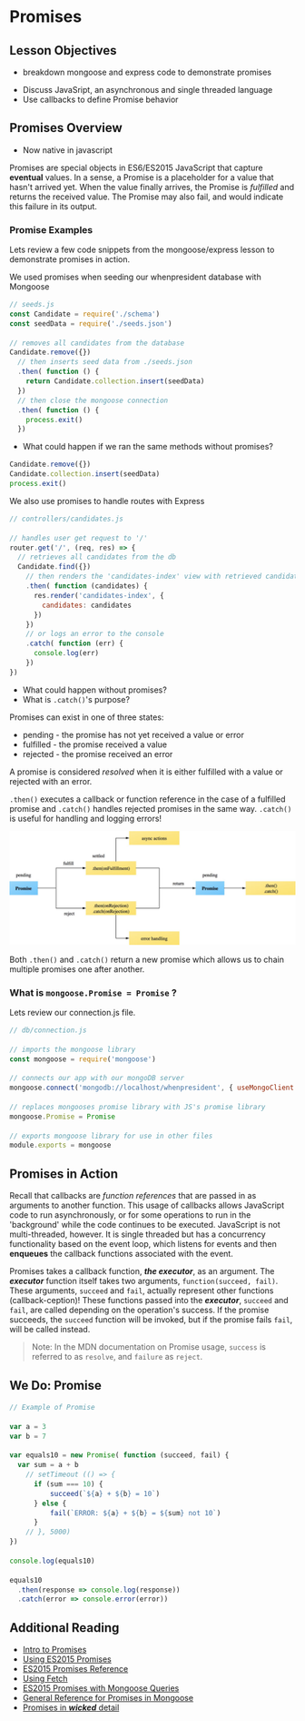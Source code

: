 # Promises

## Lesson Objectives

- breakdown mongoose and express code to demonstrate promises
<!-- - Use Promises to handle AJAX requests -->
- Discuss JavaSript, an asynchronous and single threaded language
- Use callbacks to define Promise behavior

## Promises Overview

- Now native in javascript

Promises are special objects in ES6/ES2015 JavaScript that capture **eventual** values. In a sense, a Promise is a placeholder for a value that hasn't arrived yet. When the value finally arrives, the Promise is *fulfilled* and returns the received value. The Promise may also fail, and would indicate this failure in its output.

### Promise Examples

Lets review a few code snippets from the mongoose/express lesson to demonstrate promises in action.

We used promises when seeding our whenpresident database with Mongoose

```js
// seeds.js
const Candidate = require('./schema')
const seedData = require('./seeds.json')

// removes all candidates from the database
Candidate.remove({})
  // then inserts seed data from ./seeds.json
  .then( function () {
    return Candidate.collection.insert(seedData)
  })
  // then close the mongoose connection
  .then( function () {
    process.exit()
  })
```

- What could happen if we ran the same methods without promises?

```js
Candidate.remove({})
Candidate.collection.insert(seedData)
process.exit()
```

We also use promises to handle routes with Express

```js
// controllers/candidates.js

// handles user get request to '/'
router.get('/', (req, res) => {
  // retrieves all candidates from the db
  Candidate.find({})
    // then renders the 'candidates-index' view with retrieved candidates
    .then( function (candidates) {
      res.render('candidates-index', {
        candidates: candidates
      })
    })
    // or logs an error to the console
    .catch( function (err) {
      console.log(err)
    })
})
```

- What could happen without promises?
- What is `.catch()`'s purpose?

 Promises can exist in one of three states:

- pending - the promise has not yet received a value or error
- fulfilled - the promise received a value
- rejected - the promise received an error

A promise is considered *resolved* when it is either fulfilled with a value or rejected with an error.

`.then()` executes a callback or function reference in the case of a fulfilled promise and `.catch()` handles rejected promises in the same way. `.catch()` is useful for handling and logging errors!

![Promise Diagram](./js-promise.jpg)

Both `.then()` and `.catch()` return a new promise which allows us to chain multiple promises one after another.

### What is `mongoose.Promise = Promise` ?

Lets review our connection.js file.

```js
// db/connection.js

// imports the mongoose library
const mongoose = require('mongoose')

// connects our app with our mongoDB server
mongoose.connect('mongodb://localhost/whenpresident', { useMongoClient: true })

// replaces mongooses promise library with JS's promise library
mongoose.Promise = Promise

// exports mongoose library for use in other files
module.exports = mongoose
```

<!-- JavaScript code that makes an AJAX request to an endpoint will not halt the rest of the code's execution. The AJAX request will be fulfilled in the background. Under the hood, Promises make use of callbacks to handle the asynchronous behavior.  -->

## Promises in Action

Recall that callbacks are *function references* that are passed in as arguments to another function. This usage of callbacks allows JavaScript code to run asynchronously, or for some operations to run in the 'background' while the code continues to be executed. JavaScript is not multi-threaded, however. It is single threaded but has a concurrency functionality based on the event loop, which listens for events and then **enqueues** the callback functions associated with the event.

Promises takes a callback function, ***the executor***, as an argument. The ***executor*** function itself takes two arguments, `function(succeed, fail)`. These arguments, `succeed` and `fail`, actually represent other functions (callback-ception)! These functions passed into the ***executor***, `succeed` and `fail`, are called depending on the operation's success. If the promise succeeds, the `succeed` function will be invoked, but if the promise fails `fail`, will be called instead.

> Note: In the MDN documentation on Promise usage, `success` is referred to as `resolve`, and `failure` as `reject`.

## We Do: Promise

```js
// Example of Promise

var a = 3
var b = 7

var equals10 = new Promise( function (succeed, fail) {
  var sum = a + b
    // setTimeout (() => {
      if (sum === 10) {
          succeed(`${a} + ${b} = 10`)
      } else {
          fail(`ERROR: ${a} + ${b} = ${sum} not 10`)
      }
    // }, 5000)
})

console.log(equals10)

equals10
  .then(response => console.log(response))
  .catch(error => console.error(error))
```

<!-- ```js
// Example of Promise wrapping jQuery JSON fetch
const dataFetch = url => {  
  return new Promise((succeed, fail) => {
    $.getJSON(url)
      .done((json) => succeed(json))
      .fail((xhr, status, err) => fail(status + err.message))
  })
}

``` -->

<!-- Promises can also be chained.

### Fetch

```js
const url = "http://www.example.com"
fetch(url)
  .then(readableStream => readableStream.json())
  .then(data => console.log(data))
``` -->


## Additional Reading

  - [Intro to Promises](https://developers.google.com/web/fundamentals/primers/promises)
  - [Using ES2015 Promises](https://developer.mozilla.org/en-US/docs/Web/JavaScript/Guide/Using_promises)
  - [ES2015 Promises Reference](https://developer.mozilla.org/en-US/docs/Web/JavaScript/Reference/Global_Objects/Promise)
  - [Using Fetch](https://developer.mozilla.org/en-US/docs/Web/API/Fetch_API/Using_Fetch)
  - [ES2015 Promises with Mongoose Queries](http://erikaybar.name/using-es6-promises-with-mongoosejs-queries/)
  - [General Reference for Promises in Mongoose](http://mongoosejs.com/docs/promises.html)
  - [Promises in ***wicked*** detail](http://www.mattgreer.org/articles/promises-in-wicked-detail/)
